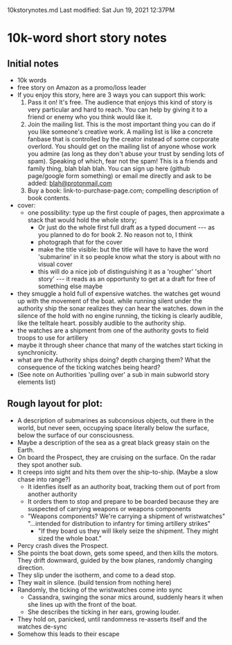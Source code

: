 10kstorynotes.md
Last modified: Sat Jun 19, 2021  12:37PM


# 10k-word short story notes

## Initial notes
* 10k words
* free story on Amazon as a promo/loss leader
* If you enjoy this story, here are 3 ways you can support this work:
	1. Pass it on! It's free. The audience that enjoys this kind of story is very particular and hard to reach. You can help by giving it to a friend or enemy who you think would like it.
	2. Join the mailing list. This is the most important thing you can do if you like someone's creative work. A mailing list is like a concrete fanbase that is controlled by the creator instead of some corporate overlord. You should get on the mailing list of anyone whose work you admire (as long as they don't abuse your trust by sending lots of spam). Speaking of which, fear not the spam! This is a friends and family thing, blah blah blah. You can sign up here (github page/google form something) or email me directly and ask to be added: blah@protonmail.com
	3. Buy a book: link-to-purchase-page.com; compelling description of book contents.
* cover:
	* one possibility: type up the first couple of pages, then approximate a stack that would hold the whole story;
		* Or just do the whole first full draft as a typed document --- as you planned to do for book 2. No reason not to, I think
		* photograph that for the cover
		* make the title visible: but the title will have to have the word 'submarine' in it so people know what the story is about with no visual cover
		* this will do a nice job of distinguishing it as a 'rougher' 'short story' --- it reads as an opportunity to get at a draft for free of something else maybe
* they smuggle a hold full of expensive watches. the watches get wound up with the movement of the boat. while running silent under the authority ship the sonar realizes they can hear the watches. down in the silence of the hold with no engine running, the ticking is clearly audible, like the telltale heart. possibly audible to the authority ship.
* the watches are a shipment from one of the authority govts to field troops to use for artillery 
* maybe it through sheer chance that many of the watches start ticking in synchronicity.
* what are the Authority ships doing? depth charging them? What the consequence of the ticking watches being heard?
* (See note on Authorities 'pulling over' a sub in main subworld story elements list)


## Rough layout for plot:
* A description of submarines as subconsious objects, out there in the world, but never seen, occupying space literally below the surface, below the surface of our consciousness.
* Maybe a description of the sea as a great black greasy stain on the Earth.
* On board the Prospect, they are cruising on the surface. On the radar they spot another sub.
* It creeps into sight and hits them over the ship-to-ship. (Maybe a slow chase into range?)
	* It idenfies itself as an authority boat, tracking them out of port from another authority
	* It orders them to stop and prepare to be boarded because they are suspected of carrying weapons or weapons components
	* "Weapons components? We're carrying a shipment of wristwatches" "...intended for distribution to infantry for timing artillery strikes"
		* "If they board us they will likely seize the shipment. They might sized the whole boat."
* Percy crash dives the Prospect.
* She points the boat down, gets some speed, and then kills the motors. They drift downward, guided by the bow planes, randomly changing direction.
* They slip under the isotherm, and come to a dead stop.
* They wait in silence. (build tension from nothing here)
* Randomly, the ticking of the wristwatches come into sync
	* Cassandra, swinging the sonar mics around, suddenly hears it when she lines up with the front of the boat.
	* She describes the ticking in her ears, growing louder.
* They hold on, panicked, until randomness re-asserts itself and the watches de-sync
* Somehow this leads to their escape



